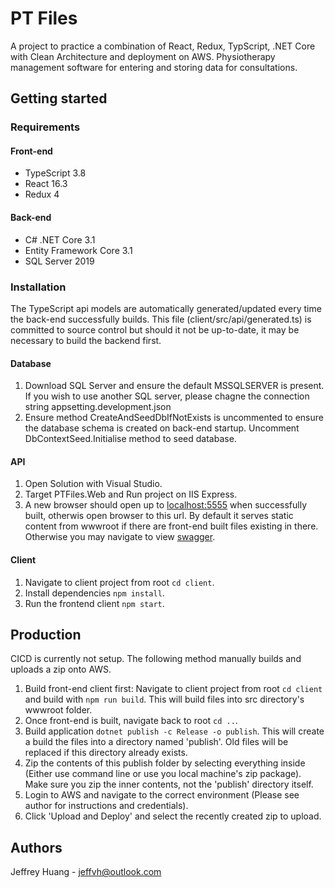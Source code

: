 # PT Files

A project to practice a combination of React, Redux, TypScript, .NET Core with Clean Architecture and deployment on AWS. Physiotherapy management software for entering and storing data for consultations.

## Getting started

### Requirements

#### Front-end

- TypeScript 3.8
- React 16.3
- Redux 4

#### Back-end

- C# .NET Core 3.1
- Entity Framework Core 3.1
- SQL Server 2019

### Installation

The TypeScript api models are automatically generated/updated every time the back-end successfully builds. This file (client/src/api/generated.ts) is committed to source control but should it not be up-to-date, it may be necessary to build the backend first.

#### Database

1. Download SQL Server and ensure the default MSSQLSERVER is present. If you wish to use another SQL server, please chagne the connection string appsetting.development.json
2. Ensure method CreateAndSeedDbIfNotExists is uncommented to ensure the database schema is created on back-end startup. Uncomment DbContextSeed.Initialise method to seed database.

#### API

1. Open Solution with Visual Studio.
2. Target PTFiles.Web and Run project on IIS Express.
3. A new browser should open up to [localhost:5555](http://localhost:5555) when successfully built, otherwis open browser to this url. By default it serves static content from wwwroot if there are front-end built files existing in there. Otherwise you may navigate to view [swagger](http://localhost:5555/swagger).

#### Client

1. Navigate to client project from root `cd client`.
2. Install dependencies `npm install`.
3. Run the frontend client `npm start`.

## Production

CICD is currently not setup. The following method manually builds and uploads a zip onto AWS.

1. Build front-end client first: Navigate to client project from root `cd client` and build with `npm run build`. This will build files into src directory's wwwroot folder.
2. Once front-end is built, navigate back to root `cd ..`.
3. Build application `dotnet publish -c Release -o publish`. This will create a build the files into a directory named 'publish'. Old files will be replaced if this directory already exists.
4. Zip the contents of this publish folder by selecting everything inside (Either use command line or use you local machine's zip package). Make sure you zip the inner contents, not the 'publish' directory itself.
5. Login to AWS and navigate to the correct environment (Please see author for instructions and credentials).
6. Click 'Upload and Deploy' and select the recently created zip to upload.

## Authors

Jeffrey Huang - jeffvh@outlook.com
